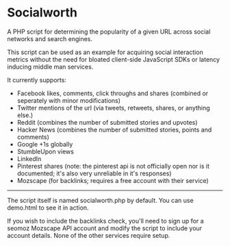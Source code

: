 # Socialworth

A PHP script for determining the popularity of a given URL across social networks and search engines.

This script can be used as an example for acquiring social interaction metrics without the need for bloated client-side JavaScript SDKs or latency inducing middle man services.

It currently supports:
* Facebook likes, comments, click throughs and shares (combined or seperately with minor modifications)
* Twitter mentions of the url (via tweets, retweets, shares, or anything else.)
* Reddit (combines the number of submitted stories and upvotes)
* Hacker News (combines the number of submitted stories, points and comments)
* Google +1s globally
* StumbleUpon views
* LinkedIn
* Pinterest shares (note: the pinterest api is not officially open nor is it documented; it's also very unreliable in it's responses)
* Mozscape (for backlinks; requires a free account with their service)

---

The script itself is named socialworth.php by default. You can use demo.html to see it in action.

If you wish to include the backlinks check, you'll need to sign up for a seomoz Mozscape API account and modify the script to include your account details. None of the other services require setup.
